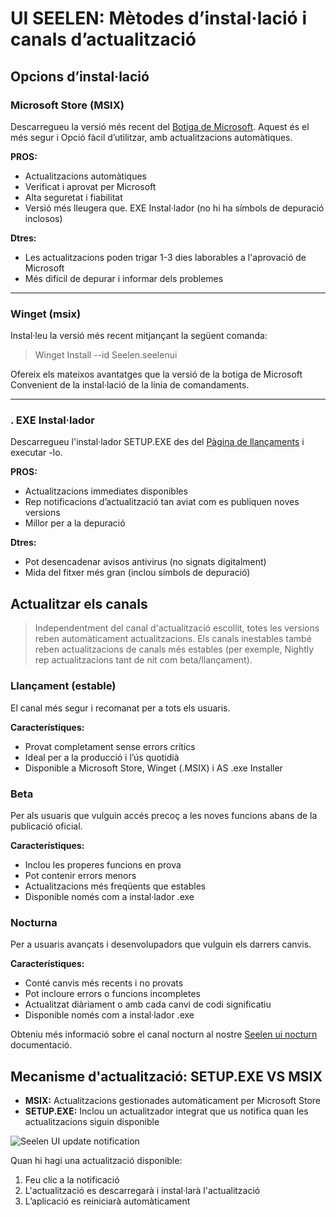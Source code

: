 # UI SEELEN: Mètodes d’instal·lació i canals d’actualització

## Opcions d’instal·lació

### Microsoft Store (MSIX)

Descarregueu la versió més recent del
[Botiga de Microsoft](https://www.microsoft.com/store). Aquest és el més segur i
Opció fàcil d’utilitzar, amb actualitzacions automàtiques.

**PROS:**

- Actualitzacions automàtiques
- Verificat i aprovat per Microsoft
- Alta seguretat i fiabilitat
- Versió més lleugera que. EXE Instal·lador (no hi ha símbols de depuració
  inclosos)

**Dtres:**

- Les actualitzacions poden trigar 1-3 dies laborables a l'aprovació de
  Microsoft
- Més difícil de depurar i informar dels problemes

---

### Winget (msix)

Instal·leu la versió més recent mitjançant la següent comanda:

> Winget Install --id Seelen.seelenui

Ofereix els mateixos avantatges que la versió de la botiga de Microsoft
Convenient de la instal·lació de la línia de comandaments.

---

### . EXE Instal·lador

Descarregueu l'instal·lador SETUP.EXE des del
[Pàgina de llançaments](https://github.com/eythaann/Seelen-UI/releases) i
executar -lo.

**PROS:**

- Actualitzacions immediates disponibles
- Rep notificacions d’actualització tan aviat com es publiquen noves versions
- Millor per a la depuració

**Dtres:**

- Pot desencadenar avisos antivirus (no signats digitalment)
- Mida del fitxer més gran (inclou símbols de depuració)

## Actualitzar els canals

> Independentment del canal d'actualització escollit, totes les versions reben
> automàticament actualitzacions. Els canals inestables també reben
> actualitzacions de canals més estables (per exemple, Nightly rep
> actualitzacions tant de nit com beta/llançament).

### Llançament (estable)

El canal més segur i recomanat per a tots els usuaris.

**Característiques:**

- Provat completament sense errors crítics
- Ideal per a la producció i l’ús quotidià
- Disponible a Microsoft Store, Winget (.MSIX) i AS .exe Installer

### Beta

Per als usuaris que vulguin accés precoç a les noves funcions abans de la
publicació oficial.

**Característiques:**

- Inclou les properes funcions en prova
- Pot contenir errors menors
- Actualitzacions més freqüents que estables
- Disponible només com a instal·lador .exe

### Nocturna

Per a usuaris avançats i desenvolupadors que vulguin els darrers canvis.

**Característiques:**

- Conté canvis més recents i no provats
- Pot incloure errors o funcions incompletes
- Actualitzat diàriament o amb cada canvi de codi significatiu
- Disponible només com a instal·lador .exe

Obteniu més informació sobre el canal nocturn al nostre
[Seelen ui nocturn](https://seelen.io/blog/nightly) documentació.

## Mecanisme d'actualització: SETUP.EXE VS MSIX

- **MSIX:** Actualitzacions gestionades automàticament per Microsoft Store
- **SETUP.EXE:** Inclou un actualitzador integrat que us notifica quan les
  actualitzacions siguin disponible

![Seelen UI update notification](https://github.com/Seelen-Inc/slu-blog/blob/master/blog/seelen-ui-distribution-channels/image.png?raw=true)

Quan hi hagi una actualització disponible:

1. Feu clic a la notificació
2. L'actualització es descarregarà i instal·larà l'actualització
3. L’aplicació es reiniciarà automàticament
